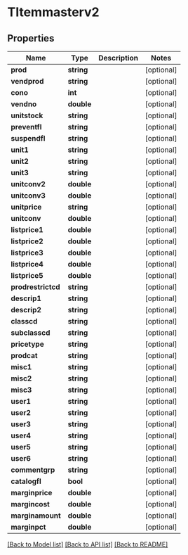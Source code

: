 # TItemmasterv2

## Properties
Name | Type | Description | Notes
------------ | ------------- | ------------- | -------------
**prod** | **string** |  | [optional] 
**vendprod** | **string** |  | [optional] 
**cono** | **int** |  | [optional] 
**vendno** | **double** |  | [optional] 
**unitstock** | **string** |  | [optional] 
**preventfl** | **string** |  | [optional] 
**suspendfl** | **string** |  | [optional] 
**unit1** | **string** |  | [optional] 
**unit2** | **string** |  | [optional] 
**unit3** | **string** |  | [optional] 
**unitconv2** | **double** |  | [optional] 
**unitconv3** | **double** |  | [optional] 
**unitprice** | **string** |  | [optional] 
**unitconv** | **double** |  | [optional] 
**listprice1** | **double** |  | [optional] 
**listprice2** | **double** |  | [optional] 
**listprice3** | **double** |  | [optional] 
**listprice4** | **double** |  | [optional] 
**listprice5** | **double** |  | [optional] 
**prodrestrictcd** | **string** |  | [optional] 
**descrip1** | **string** |  | [optional] 
**descrip2** | **string** |  | [optional] 
**classcd** | **string** |  | [optional] 
**subclasscd** | **string** |  | [optional] 
**pricetype** | **string** |  | [optional] 
**prodcat** | **string** |  | [optional] 
**misc1** | **string** |  | [optional] 
**misc2** | **string** |  | [optional] 
**misc3** | **string** |  | [optional] 
**user1** | **string** |  | [optional] 
**user2** | **string** |  | [optional] 
**user3** | **string** |  | [optional] 
**user4** | **string** |  | [optional] 
**user5** | **string** |  | [optional] 
**user6** | **string** |  | [optional] 
**commentgrp** | **string** |  | [optional] 
**catalogfl** | **bool** |  | [optional] 
**marginprice** | **double** |  | [optional] 
**margincost** | **double** |  | [optional] 
**marginamount** | **double** |  | [optional] 
**marginpct** | **double** |  | [optional] 

[[Back to Model list]](../README.md#documentation-for-models) [[Back to API list]](../README.md#documentation-for-api-endpoints) [[Back to README]](../README.md)


